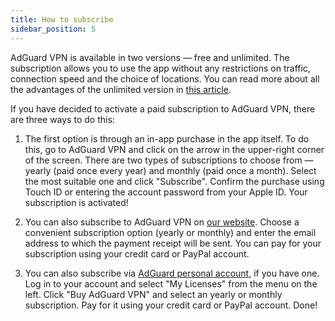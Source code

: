 ```yaml
---
title: How to subscribe
sidebar_position: 5
---
```


AdGuard VPN is available in two versions — free and unlimited. The subscription allows you to use the app without any restrictions on traffic, connection speed and the choice of locations. You can read more about all the advantages of the unlimited version in [this article](free-and-full-versions.md).

If you have decided to activate a paid subscription to AdGuard VPN, there are three ways to do this:

1. The first option is through an in-app purchase in the app itself. To do this, go to AdGuard VPN and click on the arrow in the upper-right corner of the screen. There are two types of subscriptions to choose from — yearly (paid once every year) and monthly (paid once a month). Select the most suitable one and click "Subscribe". Confirm the purchase using Touch ID or entering the account password from your Apple ID. Your subscription is activated!

2. You can also subscribe to AdGuard VPN on [our website](https://adguard-vpn.com/license.html). Choose a convenient subscription option (yearly or monthly) and enter the email address to which the payment receipt will be sent. You can pay for your subscription using your credit card or PayPal account.

3. You can also subscribe via [AdGuard personal account](https://my.adguard.com/main.html), if you have one. Log in to your account and select "My Licenses" from the menu on the left. Click "Buy AdGuard VPN" and select an yearly or monthly subscription. Pay for it using your credit card or PayPal account. Done!
